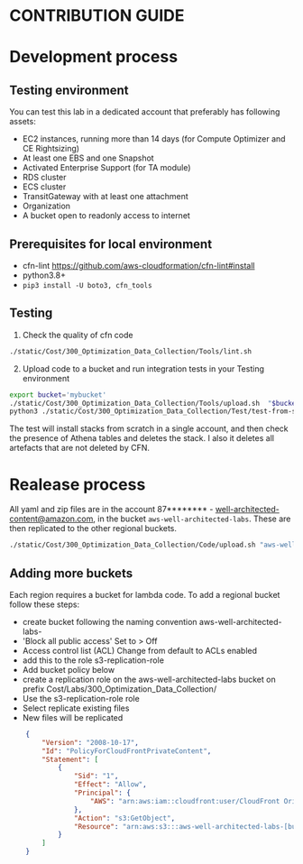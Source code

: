 # CONTRIBUTION GUIDE

# Development process

## Testing environment
You can test this lab in a dedicated account that preferably has following assets:
* EC2 instances, running more than 14 days (for Compute Optimizer and CE Rightsizing)
* At least one EBS and one Snapshot
* Activated Enterprise Support (for TA module)
* RDS cluster
* ECS cluster
* TransitGateway with at least one attachment
* Organization
* A bucket open to readonly access to internet

## Prerequisites for local environment
* cfn-lint https://github.com/aws-cloudformation/cfn-lint#install
* python3.8+
* `pip3 install -U boto3, cfn_tools`

## Testing

1. Check the quality of cfn code

```bash
./static/Cost/300_Optimization_Data_Collection/Tools/lint.sh
```

2. Upload code to a bucket and run integration tests in your Testing environment

```bash
export bucket='mybucket'
./static/Cost/300_Optimization_Data_Collection/Tools/upload.sh  "$bucket"
python3 ./static/Cost/300_Optimization_Data_Collection/Test/test-from-scratch.py
```
The test will install stacks from scratch in a single account, and then check the presence of Athena tables and deletes the stack. I also it deletes all artefacts that are not deleted by CFN.

# Realease process
All yaml and zip files are in the account 87******** - well-architected-content@amazon.com, in the bucket `aws-well-architected-labs`. These are then replicated to the other regional buckets.

```bash
./static/Cost/300_Optimization_Data_Collection/Code/upload.sh "aws-well-architected-labs"
```


## Adding more buckets
Each region requires a bucket for lambda code. To add a regional bucket follow these steps:
* create bucket following the naming convention aws-well-architected-labs-<region>
* 'Block all public access' Set to > Off
* Access control list (ACL) Change from default to  ACLs enabled
* add this to the role s3-replication-role
* Add bucket policy below
* create a replication role on the aws-well-architected-labs bucket on prefix Cost/Labs/300_Optimization_Data_Collection/
* Use the s3-replication-role role
* Select replicate existing files
* New files will be replicated

```json
    {
        "Version": "2008-10-17",
        "Id": "PolicyForCloudFrontPrivateContent",
        "Statement": [
            {
                "Sid": "1",
                "Effect": "Allow",
                "Principal": {
                    "AWS": "arn:aws:iam::cloudfront:user/CloudFront Origin Access Identity E3RRAWK7UHVS3O"
                },
                "Action": "s3:GetObject",
                "Resource": "arn:aws:s3:::aws-well-architected-labs-[bucket location]/*"
            }
        ]
    }
```
